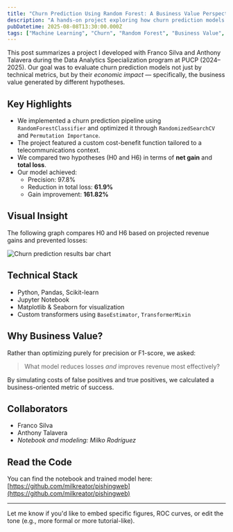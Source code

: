 ```yaml
---
title: "Churn Prediction Using Random Forest: A Business Value Perspective"
description: "A hands-on project exploring how churn prediction models can optimize business outcomes using Random Forest, Permutation Importance, and cost-benefit analysis."
pubDatetime: 2025-08-08T13:30:00.000Z
tags: ["Machine Learning", "Churn", "Random Forest", "Business Value", "Permutation Importance"]
---
```


This post summarizes a project I developed with Franco Silva and Anthony Talavera during the Data Analytics Specialization program at PUCP (2024–2025). Our goal was to evaluate churn prediction models not just by technical metrics, but by their *economic impact* — specifically, the business value generated by different hypotheses.

## Key Highlights

- We implemented a churn prediction pipeline using `RandomForestClassifier` and optimized it through `RandomizedSearchCV` and `Permutation Importance`.
- The project featured a custom cost-benefit function tailored to a telecommunications context.
- We compared two hypotheses (H0 and H6) in terms of **net gain** and **total loss**.
- Our model achieved:
  - Precision: 97.8%
  - Reduction in total loss: **61.9%**
  - Gain improvement: **161.82%**

## Visual Insight

The following graph compares H0 and H6 based on projected revenue gains and prevented losses:

![Churn prediction results bar chart](../images/churn-results-chart.png) <!-- Replace with actual image path -->

## Technical Stack

- Python, Pandas, Scikit-learn
- Jupyter Notebook
- Matplotlib & Seaborn for visualization
- Custom transformers using `BaseEstimator`, `TransformerMixin`

## Why Business Value?

Rather than optimizing purely for precision or F1-score, we asked:

> What model reduces losses *and* improves revenue most effectively?

By simulating costs of false positives and true positives, we calculated a business-oriented metric of success.

## Collaborators

- Franco Silva  
- Anthony Talavera  
- *Notebook and modeling: Milko Rodríguez*

## Read the Code

You can find the notebook and trained model here:  
[https://github.com/milkreator/pishingweb](https://github.com/milkreator/pishingweb)

---

Let me know if you'd like to embed specific figures, ROC curves, or edit the tone (e.g., more formal or more tutorial-like).
